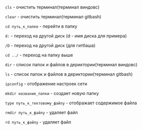 `cls` - очистить терминал(терминал виндовс)

`clear` - очистить терминал(терминал gitbash)

`cd путь_к_папке` - перейти в папку

`d:` - переход на другой диск (d - имя диска для примера)

`/D` - переход на другой диск (для гитбаша)

`cd ../` - переход на папку выше

`dir` - список папок и файлов в дериктории(терминал виндовс)

`ls` - список папок и файлов в дериктории(терминал gitbash)

`ipconfig` - отображение настроек сети

`mkdir название_папки` - создает новую папку

`type путь_к_тектовому_файлу` - отображает содержимое файла

`rmdir путь_к_файлу` - удаляет файл

`rd путь_к_файлу` - удаляет файл

